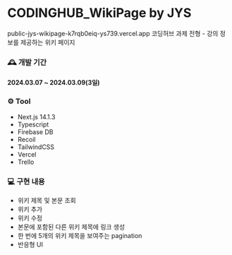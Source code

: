 # CODINGHUB_WikiPage by JYS

public-jys-wikipage-k7rqb0eiq-ys739.vercel.app
코딩허브 과제 전형 - 강의 정보를 제공하는 위키 페이지

### 🕰️ 개발 기간

#### 2024.03.07 ~ 2024.03.09(3일)

### ⚙️ Tool

- Next.js 14.1.3
- Typescript
- Firebase DB
- Recoil
- TailwindCSS
- Vercel
- Trello

### 💻 구현 내용

- 위키 제목 및 본문 조회
- 위키 추가
- 위키 수정
- 본문에 포함된 다른 위키 제목에 링크 생성
- 한 번에 5개의 위키 제목을 보여주는 pagination
- 반응형 UI
